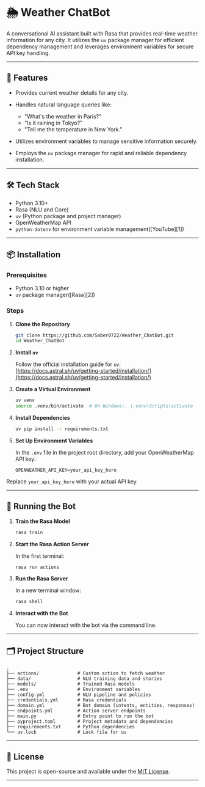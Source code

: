 # 🌦️ Weather ChatBot

A conversational AI assistant built with Rasa that provides real-time weather information for any city. It utilizes the `uv` package manager for efficient dependency management and leverages environment variables for secure API key handling.

---

## 🚀 Features

* Provides current weather details for any city.
* Handles natural language queries like:

  * "What's the weather in Paris?"
  * "Is it raining in Tokyo?"
  * "Tell me the temperature in New York."
* Utilizes environment variables to manage sensitive information securely.
* Employs the `uv` package manager for rapid and reliable dependency installation.

---

## 🛠️ Tech Stack

* Python 3.10+
* Rasa (NLU and Core)
* `uv` (Python package and project manager)
* OpenWeatherMap API
* `python-dotenv` for environment variable management([YouTube][1])

---

## 📦 Installation

### Prerequisites

* Python 3.10 or higher
* `uv` package manager([Rasa][2])

### Steps

1. **Clone the Repository**

   ```bash
   git clone https://github.com/Saber0722/Weather_ChatBot.git
   cd Weather_ChatBot
   ```



2. **Install `uv`**

   Follow the official installation guide for `uv`: [https://docs.astral.sh/uv/getting-started/installation/](https://docs.astral.sh/uv/getting-started/installation/)

3. **Create a Virtual Environment**

   ```bash
   uv venv
   source .venv/bin/activate  # On Windows:. \.venv\Scripts\activate
   ```



4. **Install Dependencies**

   ```bash
   uv pip install -r requirements.txt
   ```



5. **Set Up Environment Variables**

   In the `.env` file in the project root directory, add your OpenWeatherMap API key:

   ```env
   OPENWEATHER_API_KEY=your_api_key_here
   ```



Replace `your_api_key_here` with your actual API key.

---

## 🧪 Running the Bot

1. **Train the Rasa Model**

   ```bash
   rasa train
   ```



3. **Start the Rasa Action Server**

   In the first terminal:
   
   ```bash
   rasa run actions
   ```



4. **Run the Rasa Server**

   In a new terminal window:

   ```bash
   rasa shell
   ```

5. **Interact with the Bot**

   You can now interact with the bot via the command line.

---

## 🗂️ Project Structure

```plaintext
.
├── actions/              # Custom action to fetch weather
├── data/                 # NLU training data and stories
├── models/               # Trained Rasa models
├── .env                  # Environment variables
├── config.yml            # NLU pipeline and policies
├── credentials.yml       # Rasa credentials
├── domain.yml            # Bot domain (intents, entities, responses)
├── endpoints.yml         # Action server endpoints
├── main.py               # Entry point to run the bot
├── pyproject.toml        # Project metadata and dependencies
├── requirements.txt      # Python dependencies
└── uv.lock               # Lock file for uv
```



---

## 📜 License

This project is open-source and available under the [MIT License](LICENSE).

---
